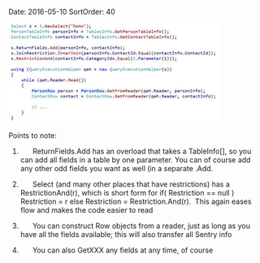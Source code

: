 Date: 2016-05-10
SortOrder: 40

<img src="../EW%202010%20NetServer%20Enhancements_files/image006.jpg" id="Picture 6" width="416" height="196" />

Points to note: 

1)       ReturnFields.Add has an overload that takes a TableInfo\[\], so you can add all fields in a table by one parameter. You can of course add any other odd fields you want as well (in a separate .Add.

2)       Select (and many other places that have restrictions) has a RestrictionAnd(r), which is short form for if( Restriction == null ) Restriction = r else Restriction = Restriction.And(r).  This again eases flow and makes the code easier to read

3)       You can construct Row objects from a reader, just as long as you have all the fields available; this will also transfer all Sentry info

4)       You can also GetXXX any fields at any time, of course
